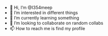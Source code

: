 - 👋 Hi, I’m @I354meep
- 👀 I’m interested in different things
- 🌱 I’m currently learning something
- 💞️ I’m looking to collaborate on random collabs
- 📫 How to reach me is find my profile

<!---
I354meep/I354meep is a ✨ special ✨ repository because its `README.md` (this file) appears on your GitHub profile.
You can click the Preview link to take a look at your changes.
--->
